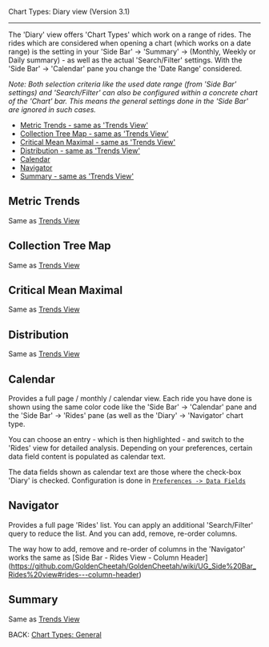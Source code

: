 Chart Types: Diary view (Version 3.1)
***

The 'Diary' view offers 'Chart Types' which work on a range of rides. The rides which are considered when opening a chart (which works on a date range) is the setting in your 'Side Bar' -> 'Summary' -> (Monthly, Weekly or Daily summary) - as well as the actual 'Search/Filter' settings. With the 'Side Bar' -> 'Calendar' pane you change the 'Date Range' considered.

_Note: Both selection criteria like the used date range (from 'Side Bar' settings) and 'Search/Filter' can also be configured within a concrete chart of the 'Chart' bar. This means the general settings done in the 'Side Bar' are ignored in such cases._

* [Metric Trends - same as 'Trends View'](UG_ChartTypes_Trends#metric-trends)
* [Collection Tree Map - same as 'Trends View'](UG_ChartTypes_Trends#collection-tree-map)
* [Critical Mean Maximal - same as 'Trends View'](UG_ChartTypes_Trends#critical-mean-maximal)
* [Distribution - same as 'Trends View'](UG_ChartTypes_Trends#distribution)
* [Calendar](UG_ChartTypes_Diary#calendar)
* [Navigator](UG_ChartTypes_Diary#navigator)
* [Summary - same as 'Trends View' ](UG_ChartTypes_Trends#summary)

## Metric Trends
Same as [Trends View](UG_ChartTypes_Trends#metric-trends)

## Collection Tree Map
Same as [Trends View](UG_ChartTypes_Trends#collection-tree-map)

## Critical Mean Maximal
Same as [Trends View](UG_ChartTypes_Trends#critical-mean-maximal)

## Distribution
Same as [Trends View](UG_ChartTypes_Trends#distribution)

## Calendar

Provides a full page / monthly / calendar view. Each ride you have done is shown using the same color code like the 'Side Bar' -> 'Calendar' pane and the 'Side Bar' -> 'Rides' pane (as well as the 'Diary' -> 'Navigator' chart type.

You can choose an entry - which is then highlighted - and switch to the 'Rides' view for detailed analysis. Depending on your preferences, certain data field content is populated as calendar text.

The data fields shown as calendar text are those where the check-box 'Diary' is checked. Configuration is done in [`Preferences -> Data Fields`](UG_Preferences_Data%20Fields)  

## Navigator

Provides a full page 'Rides' list. You can apply an additional 'Search/Filter' query to reduce the list. And you can add, remove, re-order columns.

The way how to add, remove and re-order of columns in the 'Navigator' works the same as [Side Bar - Rides View - Column Header]
(https://github.com/GoldenCheetah/GoldenCheetah/wiki/UG_Side%20Bar_Rides%20view#rides---column-header)

## Summary
Same as [Trends View](UG_ChartTypes_Trends#summary)

BACK: [Chart Types: General](UG_ChartTypes_General)